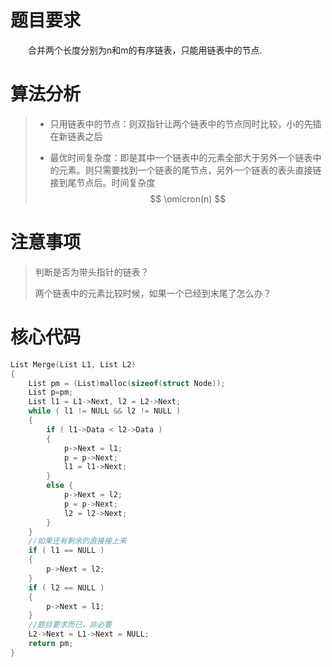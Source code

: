 # 题目要求

&emsp;&emsp;合并两个长度分别为n和m的有序链表，只能用链表中的节点.

# 算法分析

> - 只用链表中的节点：则双指针让两个链表中的节点同时比较，小的先插在新链表之后
>
> - 最优时间复杂度：即是其中一个链表中的元素全部大于另外一个链表中的元素。则只需要找到一个链表的尾节点，另外一个链表的表头直接链接到尾节点后。时间复杂度  $$ \omicron(n) $$

# 注意事项

> 判断是否为带头指针的链表？
>
> 两个链表中的元素比较时候，如果一个已经到末尾了怎么办？

# 核心代码

```cpp
List Merge(List L1, List L2)
{
	List pm = (List)malloc(sizeof(struct Node));
	List p=pm;
	List l1 = L1->Next, l2 = L2->Next;
	while ( l1 != NULL && l2 != NULL )
	{
		if ( l1->Data < l2->Data )
		{
			p->Next = l1;
			p = p->Next;
			l1 = l1->Next;
		}
		else {
			p->Next = l2;
			p = p->Next;
			l2 = l2->Next;
		}
	}
    //如果还有剩余的直接接上来
	if ( l1 == NULL )
	{
		p->Next = l2;	
	}
	if ( l2 == NULL )
	{
		p->Next = l1;
	}
    //题目要求而已，非必要
	L2->Next = L1->Next = NULL;
    return pm;
}
```



